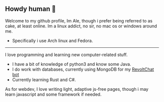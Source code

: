 ## Howdy human 👋
Welcome to my github profile, Im Ale, though i prefer being referred to as cake, at least online.
Im a linux addict, no sir, no mac os or windows around me.
- Specifically i use Arch linux and Fedora.
***
I love programming and learning new computer-related stuff.
- I have a bit of knowledge of python3 and know some Java.
- I do work with databases, currently using MongoDB for my [RevoltChat bot](https://github.com/SingleSlice/Cakebot-Revolt)
- Currently learning Rust and C#.

As for webdev, I love writing light, adaptive js-free pages, though i may learn javascript and some framework if needed.
